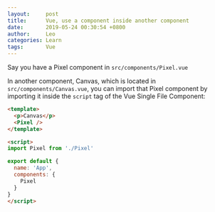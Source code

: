 ```yaml
---
layout:     post
title:      Vue, use a component inside another component
date:       2019-05-24 00:30:54 +0800
author:     Leo
categories: Learn
tags:       Vue
---
```


Say you have a Pixel component in  `src/components/Pixel.vue`

In another component, Canvas, which is located in  `src/components/Canvas.vue`, you can import that Pixel component by importing it inside the  `script`  tag of the Vue Single File Component:

```html
<template>
  <p>Canvas</p>
  <Pixel />
</template>

<script>
import Pixel from './Pixel'

export default {
  name: 'App',
  components: {
    Pixel
  }
}
</script>
```
